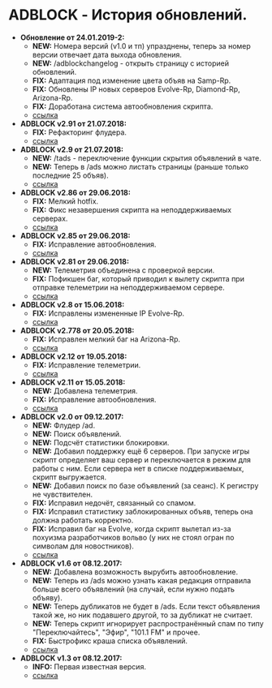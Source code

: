 # ADBLOCK - История обновлений.
* **Обновление от 24.01.2019-2:** 
  * **NEW:** Номера версий (v1.0 и тп) упразднены, теперь за номер версии отвечает дата выхода обновления.
  * **NEW:** /adblockchangelog - открыть страницу с историей обновлений.  
  * **FIX:** Адаптация под изменение цвета объяв на Samp-Rp.   
  * **FIX:** Обновлены IP новых серверов Evolve-Rp, Diamond-Rp, Arizona-Rp. 
  * **FIX:** Доработана система автообновления скрипта.  
  * [ссылка](https://raw.githubusercontent.com/qrlk/adblock/61e50090a5cb6c36f6ad74c004ae3ab76efc2c91/!adblock.lua) 
* **ADBLOCK v2.91 от 21.07.2018:** 
  * **FIX:** Рефакторинг флудера. 
  * [ссылка](https://raw.githubusercontent.com/qrlk/adblock/f907fff321c4b1885b39fc65980d86dd31f6cade/!adblock.lua) 
* **ADBLOCK v2.9 от 21.07.2018:** 
  * **NEW:** /tads - переключение функции скрытия объявлений в чате. 
  * **NEW:** Теперь в /ads можно листать страницы (раньше только последние 25 объяв). 
  * [ссылка](https://raw.githubusercontent.com/qrlk/adblock/f1946eb9c0eacdc106b8923a83c1fcc81f5a0e5a/!adblock.lua) 
* **ADBLOCK v2.86 от 29.06.2018:** 
  * **FIX:** Мелкий hotfix. 
  * **FIX:** Фикс незавершения скрипта на неподдерживаемых серверах. 
  * [ссылка](https://raw.githubusercontent.com/qrlk/adblock/e2e4bbf9a440f6602d7f11c4de78a77a641d99bc/!adblock.lua) 
* **ADBLOCK v2.85 от 29.06.2018:** 
  * **FIX:** Исправление автообновления. 
  * [ссылка](https://raw.githubusercontent.com/qrlk/adblock/a4a85f932e1d6ccb206fa4d1e3f689a746957b06/!adblock.lua) 
* **ADBLOCK v2.81 от 29.06.2018:** 
  * **NEW:** Телеметрия объединена с проверкой версии. 
  * **FIX:** Пофикшен баг, который приводил к вылету скрипта при отправке телеметрии на неподдерживаемом сервере. 
  * [ссылка](https://raw.githubusercontent.com/qrlk/adblock/c613970a094c247682703b9fd3356ec5cdfdf0d2/!adblock.lua) 
* **ADBLOCK v2.8 от 15.06.2018:** 
  * **FIX:** Исправлены измененные IP Evolve-Rp. 
  * [ссылка](https://raw.githubusercontent.com/qrlk/adblock/db5a6c6154a22e099dc8209ef33649be45e4708b/!adblock.lua) 
* **ADBLOCK v2.778 от 20.05.2018:** 
  * **FIX:** Исправлен мелкий баг на Arizona-Rp. 
  * [ссылка](https://raw.githubusercontent.com/qrlk/adblock/10f0eef3594cf44ac5ef8ffd878b51b346795d3d/!adblock.lua) 
* **ADBLOCK v2.12 от 19.05.2018:** 
  * **FIX:** Исправление телеметрии. 
  * [ссылка](https://raw.githubusercontent.com/qrlk/adblock/72c1513a68cc849e28795a98ad2204d307a9aa77/!adblock.lua) 
* **ADBLOCK v2.11 от 15.05.2018:** 
  * **NEW:** Добавлена телеметрия. 
  * **FIX:** Исправление автообновления. 
  * [ссылка](https://raw.githubusercontent.com/qrlk/adblock/50da122e83037d7b12c4ae3e314b82c0d1b1704a/!adblock.lua)  
* **ADBLOCK v2.0 от 09.12.2017:** 
  * **NEW:** Флудер /ad. 
  * **NEW:** Поиск объявлений. 
  * **NEW:** Подсчёт статистики блокировки. 
  * **NEW:** Добавил поддержку ещё 6 серверов. При запуске игры скрипт определяет ваш сервер и переключается в режим для работы с ним. Если сервера нет в списке поддерживаемых, скрипт выгружается. 
  * **NEW:** Добавил поиск по базе объявлений (за сеанс). К регистру не чувствителен. 
  * **FIX:** Исправил недочёт, связанный со спамом. 
  * **FIX:** Исправил статистику заблокированных объяв, теперь она должна работать корректно. 
  * **FIX:** Исправил баг на Evolve, когда скрипт вылетал из-за похуизма разработчиков вольво (у них не стоял огран по символам для новостников). 
  * [ссылка](https://raw.githubusercontent.com/qrlk/adblock/b8178d994bf5a8b628ad11a80e2cfcfc67233512/!adblock.lua) 
* **ADBLOCK v1.6 от 08.12.2017:** 
  * **NEW:** Добавлена возможность вырубить автообновление. 
  * **NEW:** Теперь из /ads можно узнать какая редакция отправила больше всего объявлений (на случай, если нужно подать объяву). 
  * **NEW:** Теперь дубликатов не будет в /ads. Если текст объявления такой же, но ник подавшего другой, то за дубликат не считает. 
  * **NEW:** Теперь скрипт игнорирует распространённый спам по типу "Переключайтесь", "Эфир", "101.1 FM" и прочее. 
  * **FIX:** Быстрофикс краша списка объявлений. 
  * [ссылка](https://raw.githubusercontent.com/qrlk/adblock/11c62234cf6a4b772ee735c94e8c838dfcef924b/!adblock.lua) 
* **ADBLOCK v1.3 от 08.12.2017:** 
  * **INFO:** Первая известная версия. 
  * [ссылка](https://raw.githubusercontent.com/qrlk/adblock/67a451bb451fb939890e2c0dadb64c93357619cd/!adblock.lua) 
